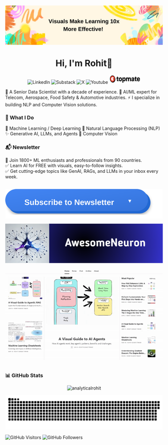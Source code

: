 ![Rohit Kumar Tiwari](./assets/visuals_learning.png)

<h1 align="center">Hi, I'm Rohit👋</h1>

<p align="center">
  <a href="https://www.linkedin.com/in/analyticalrohit" style="text-decoration:none;">
    <img src="https://img.shields.io/badge/linkedin-%230077B5.svg?style=for-the-badge&logo=linkedin&logoColor=white" alt="LinkedIn">
  </a>
  <a href="https://awesomeneuron.substack.com/" style="text-decoration:none;">
    <img src="https://img.shields.io/badge/Substack-%23006f5c.svg?style=for-the-badge&logo=substack&logoColor=FF6719" alt="Substack">
  </a>
   <a href="https://x.com/_rohit_tiwari_" style="text-decoration:none;">
    <img src="https://img.shields.io/badge/X-%23000000.svg?style=for-the-badge&logo=X&logoColor=white" alt="X">
  </a>
     <a href="https://www.youtube.com/@awesomeneuron?sub_confirmation=1" style="text-decoration:none;">
    <img src="https://img.shields.io/badge/YouTube-%23FF0000.svg?style=for-the-badge&logo=YouTube&logoColor=white" alt="Youtube">
  </a>
     <a href="https://topmate.io/analyticalrohit" style="text-decoration:none;">
    <img src="./assets/topmate_logo.png" alt="Topmate">
  </a>
</p>

🔭 A Senior Data Scientist with a decade of experience.
🌱 AI/ML expert for Telecom, Aerospace, Food Safety & Automotive industries.
⚡ I specialize in building NLP and Computer Vision solutions.

<h3 align="left">🚀 What I Do</h3>

🤖 Machine Learning / Deep Learning
🧠 Natural Language Processing (NLP)
✨ Generative AI, LLMs, and Agents
📸 Computer Vision

<h3 align="left">📬 Newsletter</h3>

<div style="text-align: left;">
📌 Join 1800+ ML enthusiasts and professionals from 90 countries.<br>
✅ Learn AI for FREE with visuals, easy-to-follow insights.<br>
✅ Get cutting-edge topics like GenAI, RAGs, and LLMs in your inbox every week.
</div>
<br>
<div align="center">

[![Subscribe to AwesomeNeuron Newsletter](./assets/subscribe_button.svg)](https://awesomeneuron.substack.com/)

</div>
<div style="text-align: left;">
    <a href="https://awesomeneuron.substack.com/">
        <img src="./assets/awesomeneuron_logo.png" alt="AwesomeNeuron Newsletter">
</div>
<p align="center">
  <a href="https://awesomeneuron.substack.com/">
    <img src="./assets/awesomeneuron_blog.gif" alt="AwesomeNeuron Newsletter">
  </a>
</p>

<h3 align="left">📊 GitHub Stats</h3>

<p align="center">
  <a href="https://github-readme-stats.vercel.app/api?username=analyticalrohit&show_icons=true&theme=radical" style="text-decoration:none;">
    <img src="https://github-readme-stats.vercel.app/api?username=analyticalrohit&show_icons=true&theme=radical" alt="analyticalrohit">
  </a>
</p>

<p align="left">
   <img src="./assets/contribution_grid_snake.svg" alt="snake">
</p>

![GitHub Visitors](https://komarev.com/ghpvc/?username=analyticalrohit) ![GitHub Followers](https://img.shields.io/github/followers/analyticalrohit?label=followers&logo=Github)
